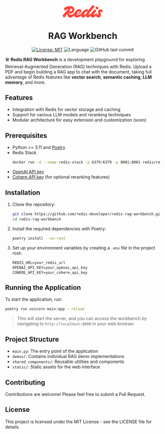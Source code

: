 <div align="center">
<div><img src="assets/redis-logo.svg" style="width: 130px"> </div>
<h1>RAG Workbench</h1>

[![License: MIT](https://img.shields.io/badge/License-MIT-yellow.svg)](https://opensource.org/licenses/MIT)
![Language](https://img.shields.io/github/languages/top/redis-developer/redis-rag-workbench)
![GitHub last commit](https://img.shields.io/github/last-commit/redis-developer/redis-rag-workbench)

</div>

🛠️ **Redis RAG Workbench** is a development playground for exploring Retrieval-Augmented Generation (RAG) techniques with Redis. Upload a PDF and begin building a RAG app to chat with the document, taking full advantage of Redis features like **vector search**, **semantic caching**, **LLM memory**, and more.

<div></div>

## Features

- Integration with Redis for vector storage and caching
- Support for various LLM models and reranking techniques
- Modular architecture for easy extension and customization (soon)

## Prerequisites

- Python >= 3.11 and [Poetry](https://python-poetry.org/docs/#installation)
- Redis Stack
   ```bash
   docker run -d --name redis-stack -p 6379:6379 -p 8001:8001 redis/redis-stack:latest
   ```
- [OpenAI API key](https://platform.openai.com/)
- [Cohere API key](https://cohere.com/) (for optional reranking features)

## Installation

1. Clone the repository:
   ```bash
   git clone https://github.com/redis-developer/redis-rag-workbench.git
   cd redis-rag-workbench
   ```

2. Install the required dependencies with Poetry:
   ```bash
   poetry install --no-root
   ```

3. Set up your environment variables by creating a `.env` file in the project root:
   ```env
   REDIS_URL=your_redis_url
   OPENAI_API_KEY=your_openai_api_key
   COHERE_API_KEY=your_cohere_api_key
   ```

## Running the Application

To start the application, run:

```bash
poetry run uvicorn main:app --reload
```

> This will start the server, and you can access the workbench by navigating to `http://localhost:8000` in your web browser.

## Project Structure

- `main.py`: The entry point of the application
- `demos/`: Contains individual RAG demo implementations
- `shared_components/`: Reusable utilities and components
- `static/`: Static assets for the web interface

## Contributing

Contributions are welcome! Please feel free to submit a Pull Request.

## License

This project is licensed under the MIT License - see the LICENSE file for details.